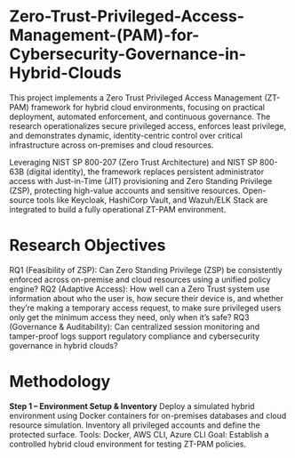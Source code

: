 # Zero-Trust-Privileged-Access-Management-(PAM)-for-Cybersecurity-Governance-in-Hybrid-Clouds
This project implements a Zero Trust Privileged Access Management (ZT-PAM) framework for hybrid cloud environments, focusing on practical deployment, automated enforcement, and continuous governance. The research operationalizes secure privileged access, enforces least privilege, and demonstrates dynamic, identity-centric control over critical infrastructure across on-premises and cloud resources.

Leveraging NIST SP 800-207 (Zero Trust Architecture) and NIST SP 800-63B (digital identity), the framework replaces persistent administrator access with Just-in-Time (JIT) provisioning and Zero Standing Privilege (ZSP), protecting high-value accounts and sensitive resources. Open-source tools like Keycloak, HashiCorp Vault, and Wazuh/ELK Stack are integrated to build a fully operational ZT-PAM environment.
# Research Objectives
RQ1 (Feasibility of ZSP): Can Zero Standing Privilege (ZSP) be consistently enforced across on-premise and cloud resources using a unified policy engine?
RQ2 (Adaptive Access): How well can a Zero Trust system use information about who the user is, how secure their device is, and whether they’re making a temporary access request, to make sure privileged users only get the minimum access they need, only when it’s safe?
RQ3 (Governance & Auditability): Can centralized session monitoring and tamper-proof logs support regulatory compliance and cybersecurity governance in hybrid clouds?
# Methodology
**Step 1 – Environment Setup & Inventory**
Deploy a simulated hybrid environment using Docker containers for on-premises databases and cloud resource simulation.
Inventory all privileged accounts and define the protected surface.
Tools: Docker, AWS CLI, Azure CLI
Goal: Establish a controlled hybrid cloud environment for testing ZT-PAM policies.
